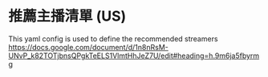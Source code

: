 # 推薦主播清單 (US)

This yaml config is used to define the recommended streamers
https://docs.google.com/document/d/1n8nRsM-UNvP_k82TOTjbnsQPgkTeELS1VlmtHhJeZ7U/edit#heading=h.9m6ja5fbyrmg
